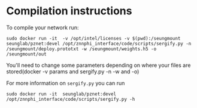 # Compilation instructions
To compile your network run:

`sudo docker run -it  -v /opt/intel/licenses -v $(pwd):/seungmount  seunglab/pznet:devel /opt/znnphi_interface/code/scripts/sergify.py -n /seungmount/deploy.prototxt -w /seungmount/weights.h5 -o /seungmount/out`

You'll need to change some parameters depending on where your files are stored(docker -v params and sergify.py -n -w and -o)

For more information on `sergify.py` you can run 

`sudo docker run -it  seunglab/pznet:devel /opt/znnphi_interface/code/scripts/sergify.py -h`
